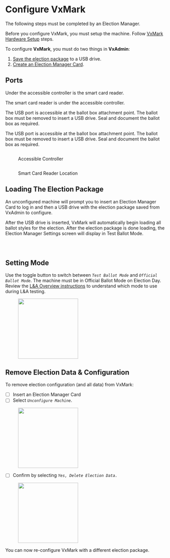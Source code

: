 # Configure VxMark

The following steps must be completed by an Election Manager.

Before you configure VxMark, you must setup the machine. Follow [VxMark Hardware Setup](vxmark-hardware-setup.md) steps.

To configure **VxMark**, you must do two things in **VxAdmin**:

1. [Save the election package](../vxadmin-system-setup/save-election-package.md) to a USB drive.
2. [Create an Election Manager Card](../vxadmin-system-setup/programming-cards.md).

## Ports

Under the accessible controller is the smart card reader.&#x20;

The smart card reader is under the accessible controller.

The USB port is accessible at the ballot box attachment point. The ballot box must be removed to insert a USB drive. Seal and document the ballot box as required.

The USB port is accessible at the ballot box attachment point. The ballot box must be removed to insert a USB drive. Seal and document the ballot box as required.&#x20;

<div>

<figure><img src="../user-manual/.gitbook/assets/VxMark remove controller.png" alt=""><figcaption><p>Accessible Controller</p></figcaption></figure>

 

<figure><img src="../user-manual/.gitbook/assets/VxMark card reader and USB drive.png" alt=""><figcaption><p>Smart Card Reader Location</p></figcaption></figure>

</div>

## Loading The Election Package

An unconfigured machine will prompt you to insert an Election Manager Card to log in and then a USB drive with the election package saved from VxAdmin to configure.&#x20;

After the USB drive is inserted, VxMark will automatically begin loading all ballot styles for the election. After the election package is done loading, the Election Manager Settings screen will display in Test Ballot Mode.

<div>

<figure><img src="../user-manual/.gitbook/assets/VxMark insert EM to configure.png" alt=""><figcaption></figcaption></figure>

 

<figure><img src="../user-manual/.gitbook/assets/VxMark insert USB with election pkg.png" alt=""><figcaption></figcaption></figure>

 

<figure><img src="../user-manual/.gitbook/assets/VxMark configured test mode.png" alt=""><figcaption></figcaption></figure>

</div>

## Setting Mode

Use the toggle button to switch between _`Test Ballot Mode`_ and _`Official Ballot Mode`_. The machine must be in Official Ballot Mode on Election Day.  Review the [L\&A Overview instructions](../logic-and-accuracy-pre-election-testing/l-and-a-overview.md) to understand which mode to use during L\&A testing.

<figure><img src="../user-manual/.gitbook/assets/image (4) (1).png" alt="" width="188"><figcaption></figcaption></figure>

## Remove Election Data & Configuration

To remove election configuration (and all data) from VxMark:

* [ ] Insert an Election Manager Card
* [ ] Select _`Unconfigure Machine`_.

<figure><img src="../user-manual/.gitbook/assets/image (5) (1).png" alt="" width="188"><figcaption></figcaption></figure>

* [ ] Confirm by selecting _`Yes, Delete Election Data.`_

<figure><img src="../user-manual/.gitbook/assets/image (158).png" alt="" width="188"><figcaption></figcaption></figure>

You can now re-configure VxMark with a different election package.
